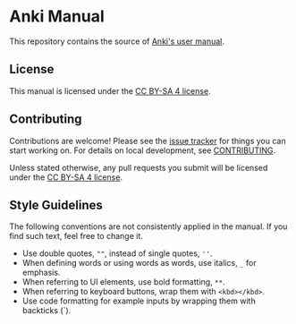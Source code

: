 # Anki Manual

This repository contains the source of [Anki's user manual](https://docs.ankiweb.net).

## License 

This manual is licensed under the [CC BY-SA 4 license](https://creativecommons.org/licenses/by-sa/4.0/).

## Contributing

Contributions are welcome! Please see the [issue tracker](https://github.com/ankitects/anki-manual/issues) for things you can start working on. For details on local development, see [CONTRIBUTING](CONTRIBUTING.md).

Unless stated otherwise, any pull requests you
submit will be licensed under the [CC BY-SA 4 license](https://creativecommons.org/licenses/by-sa/).

## Style Guidelines

The following conventions are not consistently applied in the manual. If you find such text, feel free to change it.

- Use double quotes, `""`, instead of single quotes, `''`.
- When defining words or using words as words, use italics, `_` for emphasis.
- When referring to UI elements, use bold formatting, `**`.
- When referring to keyboard buttons, wrap them with `<kbd></kbd>`.
- Use code formatting for example inputs by wrapping them with backticks (`).
